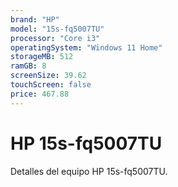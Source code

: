 ```yaml
---
brand: "HP"
model: "15s-fq5007TU"
processor: "Core i3"
operatingSystem: "Windows 11 Home"
storageMB: 512
ramGB: 8
screenSize: 39.62
touchScreen: false
price: 467.88
---
```


# HP 15s-fq5007TU

Detalles del equipo HP 15s-fq5007TU.